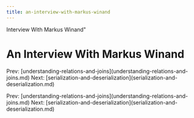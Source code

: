 ```yaml
---
title: an-interview-with-markus-winand
---
```


Interview With Markus Winand\"

# An Interview With Markus Winand

Prev:
\[understanding-relations-and-joins](understanding-relations-and-joins.md)
Next:
\[serialization-and-deserialization](serialization-and-deserialization.md)

Prev:
\[understanding-relations-and-joins](understanding-relations-and-joins.md)
Next:
\[serialization-and-deserialization](serialization-and-deserialization.md)
